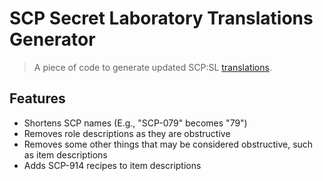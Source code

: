 # SCP Secret Laboratory Translations Generator

> A piece of code to generate updated SCP:SL [translations](https://www.youtube.com/watch?v=nXZpNtWNwfs).

## Features

- Shortens SCP names (E.g., "SCP-079" becomes "79")
- Removes role descriptions as they are obstructive
- Removes some other things that may be considered obstructive, such as item descriptions
- Adds SCP-914 recipes to item descriptions
